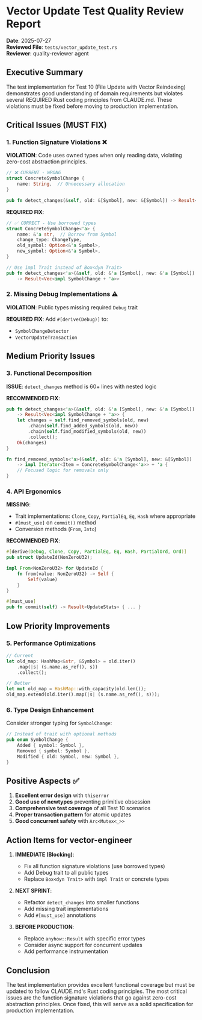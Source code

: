 # Vector Update Test Quality Review Report

**Date**: 2025-07-27  
**Reviewed File**: `tests/vector_update_test.rs`  
**Reviewer**: quality-reviewer agent  

## Executive Summary

The test implementation for Test 10 (File Update with Vector Reindexing) demonstrates good understanding of domain requirements but violates several REQUIRED Rust coding principles from CLAUDE.md. These violations must be fixed before moving to production implementation.

## Critical Issues (MUST FIX)

### 1. Function Signature Violations ❌

**VIOLATION**: Code uses owned types when only reading data, violating zero-cost abstraction principles.

```rust
// ❌ CURRENT - WRONG
struct ConcreteSymbolChange {
    name: String,  // Unnecessary allocation
}

pub fn detect_changes(&self, old: &[Symbol], new: &[Symbol]) -> Result<Vec<Box<dyn SymbolChange>>>
```

**REQUIRED FIX**:
```rust
// ✅ CORRECT - Use borrowed types
struct ConcreteSymbolChange<'a> {
    name: &'a str,  // Borrow from Symbol
    change_type: ChangeType,
    old_symbol: Option<&'a Symbol>,
    new_symbol: Option<&'a Symbol>,
}

// Use impl Trait instead of Box<dyn Trait>
pub fn detect_changes<'a>(&self, old: &'a [Symbol], new: &'a [Symbol]) 
    -> Result<Vec<impl SymbolChange + 'a>>
```

### 2. Missing Debug Implementations ⚠️

**VIOLATION**: Public types missing required `Debug` trait

**REQUIRED FIX**: Add `#[derive(Debug)]` to:
- `SymbolChangeDetector`
- `VectorUpdateTransaction`

## Medium Priority Issues

### 3. Functional Decomposition

**ISSUE**: `detect_changes` method is 60+ lines with nested logic

**RECOMMENDED FIX**:
```rust
pub fn detect_changes<'a>(&self, old: &'a [Symbol], new: &'a [Symbol]) 
    -> Result<Vec<impl SymbolChange + 'a>> {
    let changes = self.find_removed_symbols(old, new)
        .chain(self.find_added_symbols(old, new))
        .chain(self.find_modified_symbols(old, new))
        .collect();
    Ok(changes)
}

fn find_removed_symbols<'a>(&self, old: &'a [Symbol], new: &[Symbol]) 
    -> impl Iterator<Item = ConcreteSymbolChange<'a>> + 'a {
    // Focused logic for removals only
}
```

### 4. API Ergonomics

**MISSING**:
- Trait implementations: `Clone`, `Copy`, `PartialEq`, `Eq`, `Hash` where appropriate
- `#[must_use]` on `commit()` method
- Conversion methods (`From`, `Into`)

**RECOMMENDED FIX**:
```rust
#[derive(Debug, Clone, Copy, PartialEq, Eq, Hash, PartialOrd, Ord)]
pub struct UpdateId(NonZeroU32);

impl From<NonZeroU32> for UpdateId {
    fn from(value: NonZeroU32) -> Self {
        Self(value)
    }
}

#[must_use]
pub fn commit(self) -> Result<UpdateStats> { ... }
```

## Low Priority Improvements

### 5. Performance Optimizations

```rust
// Current
let old_map: HashMap<&str, &Symbol> = old.iter()
    .map(|s| (s.name.as_ref(), s))
    .collect();

// Better
let mut old_map = HashMap::with_capacity(old.len());
old_map.extend(old.iter().map(|s| (s.name.as_ref(), s)));
```

### 6. Type Design Enhancement

Consider stronger typing for `SymbolChange`:
```rust
// Instead of trait with optional methods
pub enum SymbolChange {
    Added { symbol: Symbol },
    Removed { symbol: Symbol },
    Modified { old: Symbol, new: Symbol },
}
```

## Positive Aspects ✅

1. **Excellent error design** with `thiserror`
2. **Good use of newtypes** preventing primitive obsession
3. **Comprehensive test coverage** of all Test 10 scenarios
4. **Proper transaction pattern** for atomic updates
5. **Good concurrent safety** with `Arc<Mutex<_>>`

## Action Items for vector-engineer

1. **IMMEDIATE (Blocking)**:
   - Fix all function signature violations (use borrowed types)
   - Add Debug trait to all public types
   - Replace `Box<dyn Trait>` with `impl Trait` or concrete types

2. **NEXT SPRINT**:
   - Refactor `detect_changes` into smaller functions
   - Add missing trait implementations
   - Add `#[must_use]` annotations

3. **BEFORE PRODUCTION**:
   - Replace `anyhow::Result` with specific error types
   - Consider async support for concurrent updates
   - Add performance instrumentation

## Conclusion

The test implementation provides excellent functional coverage but must be updated to follow CLAUDE.md's Rust coding principles. The most critical issues are the function signature violations that go against zero-cost abstraction principles. Once fixed, this will serve as a solid specification for production implementation.